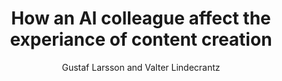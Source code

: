 ---
layout: post
title: "How an AI colleague affect the experiance of content creation"
author: "Gustaf Larsson and Valter Lindecrantz"
year: "2022"
place: "Malmö University"
type: "undergrad"
thesis_url: "http://www.diva-portal.org/smash/record.jsf?pid=diva2%3A1696442&dswid=798"
thesis_img: "/images/main-profile-photo.png"
tags: human-ai_collaboration ai-colleague CLAPPY
---